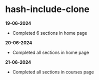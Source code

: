 # hash-include-clone

**19-06-2024**

- Completed 6 sections in home page

**20-06-2024**

- Completed all sections in home page

**21-06-2024**

- Completed all sections in courses page

